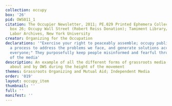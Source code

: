 ```yaml
---
collection: occupy
box: '26'
pid: OWS011_1
citation: The Occupier Newsletter, 2011; PE.029 Printed Ephemera Collection on Subjects;
  box 26; Occupy Wall Street (Robert Reiss Donation); Tamiment Library/Robert F. Wagner
  Labor Archives, New York University
creator: Organizing for the Occupation
declarations: '"Exercise your right to peaceably assemble; occupy public space;  create
  a process to address the problems we face, and generate solutions accessible to
  everyone;" They purposefully keep people misinformed and fearful through their control
  of the media'
description: An example of all the different forms of grassroots media that circulated
  about and by OWS during the height of the movement
themes: Grassroots Organizing and Mutual Aid; Independent Media
order: '019'
layout: occupy_item
thumbnail: ''
full: ''
manifest: ''
---
```

